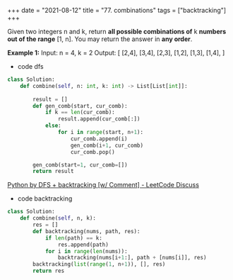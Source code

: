
+++
date = "2021-08-12"
title = "77. combinations"
tags = ["backtracking"]
+++

Given two integers n and k, return __all possible combinations of__ k __numbers out of the range__ [1, n].
You may return the answer in **any order**.
 
**Example 1:**
Input: n = 4, k = 2 Output: [ [2,4], [3,4], [2,3], [1,2], [1,3], [1,4], ]



- code dfs
```py
class Solution:
    def combine(self, n: int, k: int) -> List[List[int]]:
        
        result = []
        def gen_comb(start, cur_comb):
            if k == len(cur_comb):
                result.append(cur_comb[:])
            else:
                for i in range(start, n+1):
                    cur_comb.append(i)
                    gen_comb(i+1, cur_comb)
                    cur_comb.pop()

        gen_comb(start=1, cur_comb=[])
        return result

```
[Python by DFS + backtracking [w/ Comment] - LeetCode Discuss](https://leetcode.com/problems/combinations/discuss/794032/Python-by-DFS-%2B-backtracking-w-Comment)

- code backtracking
```py
class Solution:
    def combine(self, n, k):
        res = []
        def backtracking(nums, path, res):
            if len(path) == k:
                res.append(path)
            for i in range(len(nums)):
                backtracking(nums[i+1:], path + [nums[i]], res)
        backtracking(list(range(1, n+1)), [], res)
        return res

```

